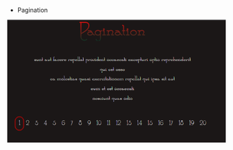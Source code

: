  - Pagination 


![pagination](https://github.com/Gamaunov/pagination__01/blob/main/pagination.png)
